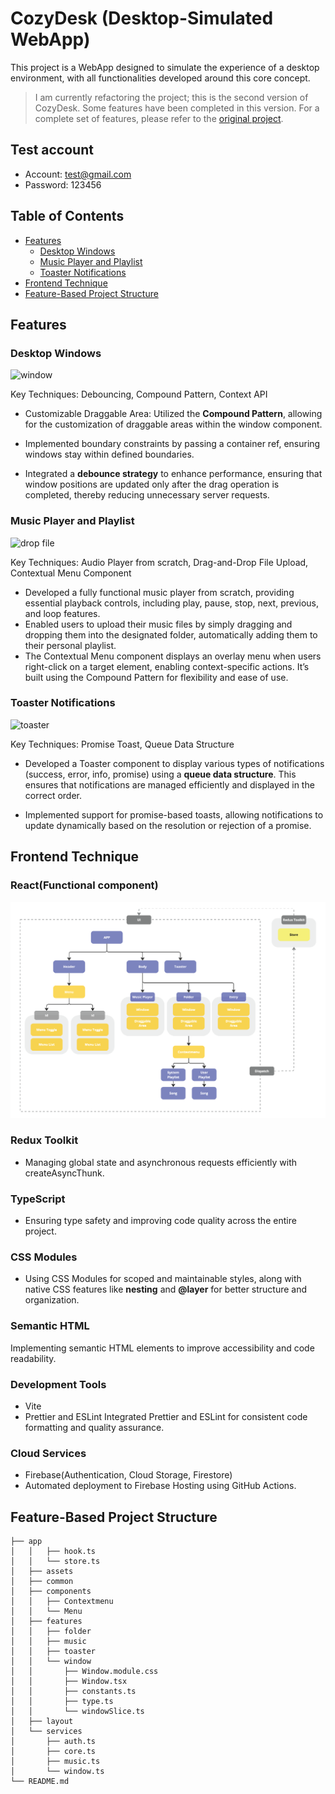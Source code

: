 # CozyDesk (Desktop-Simulated WebApp)

This project is a WebApp designed to simulate the experience of a desktop environment, with all functionalities developed around this core concept.

> I am currently refactoring the project; this is the second version of CozyDesk. Some features have been completed in this version. For a complete set of features, please refer to the [original project](https://cozydesk-861ed.web.app/).

## Test account

- Account: test@gmail.com
- Password: 123456

## Table of Contents

- [Features](#features)
  - [Desktop Windows](#desktop-windows)
  - [Music Player and Playlist](#music-player-and-playlist)
   - [Toaster Notifications](#toaster-notifications)
- [Frontend Technique](#frontend-technique)
- [Feature-Based Project Structure](#feature-based-project-structure)


## Features
### Desktop Windows

![window](/public/readme/window.gif)

Key Techniques: Debouncing, Compound Pattern, Context API

- Customizable Draggable Area:
Utilized the **Compound Pattern**, allowing for the customization of draggable areas within the window component.

- Implemented boundary constraints by passing a container ref, ensuring windows stay within defined boundaries.

- Integrated a **debounce strategy** to enhance performance, ensuring that window positions are updated only after the drag operation is completed, thereby reducing unnecessary server requests.

### Music Player and Playlist

![drop file](/public/readme/dropfile.gif)

Key Techniques: Audio Player from scratch, Drag-and-Drop File Upload, Contextual Menu Component

- Developed a fully functional music player from scratch, providing essential playback controls, including play, pause, stop, next, previous, and loop features.
- Enabled users to upload their music files by simply dragging and dropping them into the designated folder, automatically adding them to their personal playlist.
- The Contextual Menu component displays an overlay menu when users right-click on a target element, enabling context-specific actions. It’s built using the Compound Pattern for flexibility and ease of use.


### Toaster Notifications


![toaster](/public/readme/toaster.gif)

Key Techniques: Promise Toast, Queue Data Structure

- Developed a Toaster component to display various types of notifications (success, error, info, promise) using a **queue data structure**. This ensures that notifications are managed efficiently and displayed in the correct order.

- Implemented support for promise-based toasts, allowing notifications to update dynamically based on the resolution or rejection of a promise.

## Frontend Technique
### React(Functional component)
![react component](/public/readme/react-component.png)

### Redux Toolkit
- Managing global state and asynchronous requests efficiently with createAsyncThunk.

### TypeScript
- Ensuring type safety and improving code quality across the entire project.

### CSS Modules
- Using CSS Modules for scoped and maintainable styles, along with native CSS features like **nesting** and **@layer** for better structure and organization.

### Semantic HTML
Implementing semantic HTML elements to improve accessibility and code readability.

### Development Tools
- Vite
- Prettier and ESLint
    Integrated Prettier and ESLint for consistent code formatting and quality assurance.

### Cloud Services
- Firebase(Authentication, Cloud Storage, Firestore)
- Automated deployment to Firebase Hosting using GitHub Actions.


## Feature-Based Project Structure

    ├── app
    │   │   ├── hook.ts
    │   │   └── store.ts
    │   ├── assets
    │   ├── common
    │   ├── components
    │   │   ├── Contextmenu
    │   │   └── Menu
    │   ├── features
    │   │   ├── folder
    │   │   ├── music
    │   │   ├── toaster
    │   │   └── window
    │   │       ├── Window.module.css
    │   │       ├── Window.tsx
    │   │       ├── constants.ts
    │   │       ├── type.ts
    │   │       └── windowSlice.ts
    │   ├── layout
    │   └── services
    │       ├── auth.ts
    │       ├── core.ts
    │       ├── music.ts
    │       └── window.ts
    └── README.md